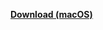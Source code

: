 [**Download (macOS)**](https://tributechioapps.blob.core.windows.net/tributech-dsk-agent-companion/dist/packages/Tributech%20Agent%20Companion-2.0.0.dmg)
